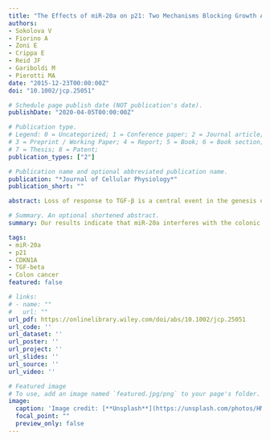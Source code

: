 ```yaml
---
title: "The Effects of miR-20a on p21: Two Mechanisms Blocking Growth Arrest in TGF-β-Responsive Colon Carcinoma"
authors:
- Sokolova V
- Fiorino A
- Zoni E
- Crippa E
- Reid JF
- Gariboldi M
- Pierotti MA
date: "2015-12-23T00:00:00Z"
doi: "10.1002/jcp.25051"

# Schedule page publish date (NOT publication's date).
publishDate: "2020-04-05T00:00:00Z"

# Publication type.
# Legend: 0 = Uncategorized; 1 = Conference paper; 2 = Journal article;
# 3 = Preprint / Working Paper; 4 = Report; 5 = Book; 6 = Book section;
# 7 = Thesis; 8 = Patent;
publication_types: ["2"]

# Publication name and optional abbreviated publication name.
publication: "*Journal of Cellular Physiology*"
publication_short: ""

abstract: Loss of response to TGF-β is a central event in the genesis of colorectal cancer (CRC), a disease that, in the majority cases, is refractory to growth inhibition induced by this cytokine. However, inactivating mutations at receptors and transducers from the TGF-β cascade occur only in approximately half of CRCs, suggesting the involvement of additional mechanisms altering the response to the cytokine. We have recently described the amplification of the 13q31 locus, where the miR-17-92 cluster maps, associated with overexpression of its members. In this study, we address the potential role of miR-20a, from the miR-17-92 cluster, in the suppression of TGF-β cytostatic response in CRC. Using the poorly tumorigenic and TGF-β-sensitive FET cell line that expresses low miR-20a levels, we first confirmed that miR-20a downmodulated CDKN1A expression, both at mRNA and protein level, through direct binding to its 3'-UTR. We demonstrated that miR-20a significantly diminished cell response to TGF-β by preventing its delay of G1/S transition and promoting progression into cell cycle. Moreover, besides modulating CDKN1A, miR-20a blocked TGF-β-induced transactivation of its promoter without affecting the post-receptor activation of Smad3/4 effectors directly. Finally, miR-20a abrogated the TGF-β-mediated c-Myc repression, a direct inhibitor of the CDKN1A promoter activation, most likely by reducing the expression of specific MYC-regulating genes from the Smad/E2F-based core repressor complex. Our experiments indicate that miR-20a interferes with the colonic epithelium homeostasis by disrupting the regulation of Myc/p21 by TGF-β, which is essential for its malignant transformation.

# Summary. An optional shortened abstract.
summary: Our results indicate that miR-20a interferes with the colonic epithelium homeostasis by disrupting the regulation of Myc/p21 by TGF-β, which is essential for its malignant transformation.

tags:
- miR-20a
- p21
- CDKN1A
- TGF-beta
- Colon cancer
featured: false

# links:
# - name: ""
#   url: ""
url_pdf: https://onlinelibrary.wiley.com/doi/abs/10.1002/jcp.25051
url_code: ''
url_dataset: ''
url_poster: ''
url_project: ''
url_slides: ''
url_source: ''
url_video: ''

# Featured image
# To use, add an image named `featured.jpg/png` to your page's folder. 
image:
  caption: 'Image credit: [**Unsplash**](https://unsplash.com/photos/HMQtSQZHPZU)'
  focal_point: ""
  preview_only: false
---
```


